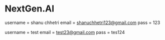# NextGen.AI
<!--


{
  "name": "Shanu",
  "email": "shanu@example.com",
  "password": "myStrongPassword123"
}


-->

username = shanu chhetri 
email = shanuchhetri123@gmail.com
pass = 123

username = test 
email = test23@gmail.com
pass = tes124
